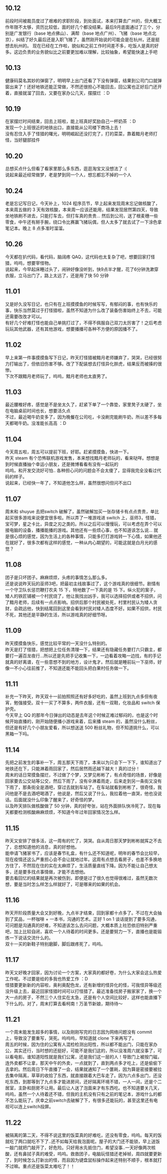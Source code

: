 ## 10.12
前段时间被裁员度过了艰难的求职阶段，到处面试，本来打算去广州的，但大概工作年限不太够，资历比较低，面的好几个都没结果。最后9月底面通过了三个，分别是广发银行（base 地点佛山）、满帮（base 地点广州）、飞猪（base 地点北京），纠结了好久最后还是入职飞猪了，虽然刚开始说的可能会是在杭州，还是挺想去杭州的。
现在已经在工作啦，貌似和之前工作时间差不多，吃饭人是真的好多。这边负责的业务貌似比之前要更加难以理解，比较抽象，希望能快速上手吧

## 10.13
健康码莫名其妙的弹窗了，明明早上出门还看了下没有弹窗，结果到公司门口就弹窗出来了！还好地铁还能正常做，不然还很担心不能回去，回公寓也正好后门还开着，直接就溜了回去，又要在家办公几天，摆摆烂 ：D

## 10.19 
在家摆烂时间结束，回去上班啦，能上班真好奖励自己一杯奶茶 ：D <br>
发现一个上班很近的地铁出口，直接能从公司楼下商场上去！ <br>
没有忍住入手了怪猎的曙光，明明崛起还没打完了，打的菜菜，靠着黯月老师打怪，当好腿部挂件

## 10.20
总想买点什么但看了看家里那么多东西，逛逛淘宝又没想法了 :( <br>
说起来最近经常做梦，老是梦到同一个人，想忘都忘不掉的一个人

## 10.24
老是忘记写日记，今天补上，1024 程序员节，早上起来发现周末忘记做核酸了，本来周五做的 3 天有效核酸，本来周一应该还能用，结果发现居然第四天，导致坐地铁刷不进去，只能打车去，但打车真的贵贵... 然后到公司，送了根麦穗一些零食，中午还有掰手腕，绕口令比赛赢飞猪玩偶，但人太多了就去试了一下涂色拿笔记本。晚上 8 点多准时溜溜。

## 10.26
今天都在扒代码，看代码，脑阔疼 QAQ，这代码也太复杂了吧，想要回家打怪猎，呜呜，想要宰怪物。 <br>
说起来，今早起床睡过头了，闹钟好像没听到，快9点半才醒，花了6分钟洗漱穿衣服，立马出门了，路上太远了，还是用了快 50 分钟

## 11.01
又是好久没写日记，也只有在上班摸摸鱼的时候写写，有郁闷的事，也有快乐的事，快乐当然莫过于打怪猎啦，虽然不知道为什么改了装备伤害始终上不去，可能还需要改改才可以。 <br>
有好几个好难打怪也能自己单挑打过了，不得不佩服自己双刀太厉害了！之后考虑玩玩其他武器，还有其他游戏，想要播播可各种不方便的原因播不了。

## 11.02
早上来第一件事摸摸鱼写下日记，昨天打怪猎被黯月老师嫌弃了，哭哭，已经很努力打输出了，但依旧伤害不够。改了下配装想去打怪异化胖虎，结果反而被揍的很惨。 <br>
下次不跟黯月老师玩了，呜呜，黯月老师也太直男了。

## 11.03
最近腰椎好疼，感觉是不是坐太久了，赶紧下单了一个靠垫，家里凳子太硬了，坐在电脑桌前时间也长，想要活久点 <br>
不过，最近喝牛奶变多了，因为晚餐在公司吃，卡没刷完能刷牛奶，所以差不多每天都喝牛奶。没准能长高高 ：D

## 11.04
今天周五啦，周五可以提前下班，好耶。赶紧摸摸鱼，快进一下。 <br>
昨天 steam 有个恐怖联机游戏发售，本来想找黯月老师玩的，看来哒咩。想想是到时候直播抽个幸运小朋友，还是微博看看有没有一起玩的 <br>
呜呜，和开发交流好可怕.. 各种担心问的问题会不会太傻了，显得我完全没看过代码的样子。<br>
说起来，已经快一年了，不知道他怎么样，虽然很想问但问不出口

## 11.07
周末和 shuyue 去把switch 破解了，虽然破解加买一张存储卡有点点贵贵，单比起买很多游戏来说便宜很多啦。所以弄了一堆游戏进 switch 上，巫师3，怪猎，宝可梦，星之卡比，异度之刃之类的。所以之后可以慢慢玩，可以考虑在弄个可以接电脑的设备，播播能播的游戏。其他还有一些烦心事，也不知道该怎么说... 就是很心烦的感觉，因为生活上的各种事情，只能多打打游戏转一下心情，如果他还在就好了，很多次都有这样的感觉，一种从内心期望的，可能这就是白月光的感觉？

## 11.08
团子是只坏团子。麻麻烦烦，头疼的事情怎么那么多。<br>
还是说说昨天玩的巫师3吧，把最初主线故事过了，这个游戏真的很细节。剧情有一个守卫队长惩罚鞭打农夫 15 下，特地数了一下真的是 15 下。纵火犯的案子，矮人的铁匠铺被一个村民烧了，他让我找出凶手，我可以选择招供或者不招供，问了黯月老师，后续有一点点影响。招供后那个村民被处死，村里村民认为矮人贪财，会疏远他，快到结尾回到这里会看到村民对矮人态度不好。如果不招供，村民不死，其他还是平静的生活，所以游戏真的好细节呀。

## 11.09
昨天摸摸鱼快乐，感觉比较平常的一天没什么特别的。<br>
昨天是打了怪猎，把想把上位任务清理一下，结果还有隐藏任务要打六只霸主，都要打一遍百龙夜行...所以还是先把手记收集一下，一边看着攻略一边找，有的手记就真的好离谱，在一些意想不到的地方，设计鬼才。然后就是睡前玩一下巫师，好像一不小心往前推了，不知道还能不能回头把白果村任务做一下。

## 11.11
补充一下昨天，昨天双十一前拍照照还有好多好吃的，虽然上班到九点多但有夜宵，勉强接受。双十一买了不算多，两件衣服，还有一双鞋，化妆品和 switch 保护壳。<br>
今天早上 QQ 的那年今日弹出的动态是去年这个时候正难过郁闷的，也是这个时候开始直播的，刚开始随便播小游戏来着，后来播 steam 的，虽然没什么粉丝，但还是有好几个小朋友爱看，所以想送送 500 粉丝礼物，但不知道挑什么，可以黑箱一下吗。

## 11.14
先把之前发生的事补一下，周五那天下雨了，本来以为只会下一下下，谁知道出了地铁还在下，只能淋着雨回家了，然后居然雨还越下越大！真的过分！<br>
周末的话日常摸鱼摆烂，不过做了个梦，又梦见彬彬了，有点奇怪的场景，好像是回家要去公交站等公交，然后下雨了，没有伞淋着雨走，后来走到另一条街又没有下雨了，那条街全是酒吧，穿过去就到车站了。在车站就看到彬彬了，很奇怪，我问他是不是去酒吧喝酒了，他说是，然后又说了什么，我拉着他一直哭，他也没说话。后面就没什么印象了醒来了，好奇怪的梦。<br>
以及昨天排队做核酸做了 50 分钟，真的好夸张，站在外面排队快冷死了。现在每天都要检测核酸麻麻烦烦，不知道今年过年回家情况怎么样。

## 11.15
昨天又安排了很多活，这一周有的忙了，哭哭。自从周日那天梦到彬彬就挥之不去了，总想知道他的消息，真的好想他。<br>
能申请飞猪家书了，应该是春节礼盒，有什么还不知道呢，明年的春节会比较早，现在疫情还这么严重担心会不会让就地过年。这周有点想去看房子，也差不多换地方住了，不然现在住的实在太麻烦了，生活质量直线下降。因为不能让自己想太多，还是要多找点事情做，才能不去想他。<br>
要去看回忆的结果就是再次被伤到，即便是过了很久也觉得很难过，虽然无数次想，要是当时怎么样怎么样就好了，可是哪来的如果的机会。

## 11.16
昨天开阶段质量大会又到好晚，九点半才结束，回到家都十点多了。不过在大会抽到了奖品，一杯咖啡 + 一本书，沟通的艺术。正好 1 on 1 谈话提到了要多沟通，可问题是沟通真的好难，不知道该怎么去问问题，大概本质上社恐依旧特别严重吧，加上比较自闭，喜欢一个人待着的时间更多。还是要努力一下，直播也是能锻炼一下说话交流什么的。 <br>
双十一买的新鞋子特别磨脚，脚后跟疼死了，呜呜。

## 11.17
昨天又好晚才回家，因为讨论一个方案，大家真的都好卷，为什么大家会这么热爱工作呢。不过要是给的多我也热爱工作 ：D <br>
怪猎要更新新的内容啦，奥利奥配色龙，还有新增的怪异化的怪，可我怪异等级还没升级上去，最近回家怪猎时间可以打怪猎了。最近准备找房子搬家家了，换一个大一点的房子，不然三个人住实在太急，还是有个人空间比较好，这样也能直播下下什么的。对了，周末打算去看柯南！万圣节新娘，期待待～

## 11.21
一个周末能发生超多的事情，以及刚刚写完的日志因为网络问题没有 commit 上，导致没了要重写，哭死。呜呜呜，早知道就 clone 下来再写了。<br>
周五的时候，因为住的公寓有人混检检测出阳性，所以都不能出门，只能在家办公，其实还行，当时想的还挺好，可能不是我们这的，所以没准周六就没事了，可以看电影。谁知道阳性就是我们公寓，还是我们这一层的人！导致门上被按门磁，连外卖都不让拿，那天中午的外卖，一点就到了，直到两点多才吃上，还是偷偷下去拿的。然后周日下午直播了一会，结果就通知了一个噩耗，因为算是密接要被拉去集中隔离，草草的收拾了东西，就直接跟着大巴车走了。因为六点多出门，还没吃东西，到那等到了九点多才能进房间，还好隔离环境不错，一人一间，还是个二居室，主卧和厨房不让用。最后让人送了泡面来才有东西吃。也不知道要关几天，呜呜，虽然一个人待着还不错，但我的主机没有只有之前的笔记本，游戏什么的都不怎么能玩了。庆幸之前switch去破解了下，有很多还能玩的，甚至这里还有电视可以连上switch投屏。

## 11.22
被隔离的第二天，不得不说这里的饭菜真的好难吃，还没有零食，呜呜。每天的饭就吃了两口就吃不下了..还不如每天给我泡面呢。屋子的大门还不能锁，早上送饭一敲门就把门敲开了，好危险。只好用水先抵住门，希望没事..一天好像两次核酸，还有鼻拭子真的难受，呜呜。救救团子，电脑玩怪猎还老掉帧，周四就要更新了，到时候怎么打新出的怪，而且因为键盘鼠标操作起来还特别不顺手，根本就打不过嘛。重点还是饭菜太难吃了！！
